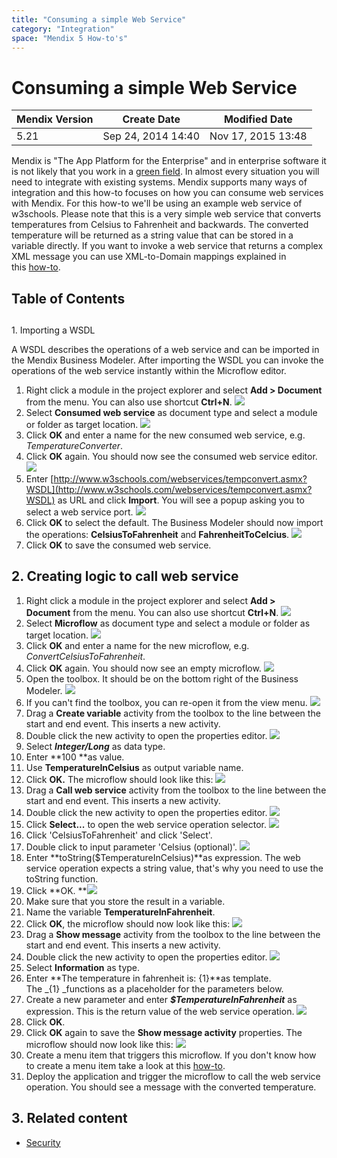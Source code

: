 ```yaml
---
title: "Consuming a simple Web Service"
category: "Integration"
space: "Mendix 5 How-to's"
---
```

# Consuming a simple Web Service

<table><thead><tr><th class="confluenceTh">Mendix Version</th><th class="confluenceTh">Create Date</th><th colspan="1" class="confluenceTh">Modified Date</th></tr></thead><tbody><tr><td class="confluenceTd">5.21</td><td class="confluenceTd">Sep 24, 2014 14:40</td><td colspan="1" class="confluenceTd">Nov 17, 2015 13:48</td></tr></tbody></table>



Mendix is "The App Platform for the Enterprise" and in enterprise software it is not likely that you work in a [green field](https://en.wikipedia.org/wiki/Greenfield_project). In almost every situation you will need to integrate with existing systems. Mendix supports many ways of integration and this how-to focuses on how you can consume web services with Mendix. For this how-to we'll be using an example web service of w3schools. Please note that this is a very simple web service that converts temperatures from Celsius to Fahrenheit and backwards. The converted temperature will be returned as a string value that can be stored in a variable directly. If you want to invoke a web service that returns a complex XML message you can use XML-to-Domain mappings explained in this [how-to](Importing+XML+documents).

## Table of Contents

##
1\. Importing a WSDL

A WSDL describes the operations of a web service and can be imported in the Mendix Business Modeler. After importing the WSDL you can invoke the operations of the web service instantly within the Microflow editor.

1.  Right click a module in the project explorer and select **Add > Document** from the menu. You can also use shortcut **Ctrl+N**.
    ![](attachments/7831673/8028244.png)
2.  Select **Consumed web service** as document type and select a module or folder as target location.
    ![](attachments/7831673/8028245.png)
3.  Click **OK** and enter a name for the new consumed web service, e.g. _TemperatureConverter_.
4.  Click **OK** again. You should now see the consumed web service editor.
    ![](attachments/7831673/8028246.png)
5.  Enter [http://www.w3schools.com/webservices/tempconvert.asmx?WSDL](http://www.w3schools.com/webservices/tempconvert.asmx?WSDL) as URL and click **Import**. You will see a popup asking you to select a web service port.
    ![](attachments/7831673/17662027.png)
6.  Click **OK** to select the default. The Business Modeler should now import the operations: **CelsiusToFahrenheit** and **FahrenheitToCelcius**.
    ![](attachments/7831673/8028247.png)
7.  Click **OK** to save the consumed web service.

## 2\. Creating logic to call web service

1.  Right click a module in the project explorer and select **Add > Document** from the menu. You can also use shortcut **Ctrl+N**.
    ![](attachments/7831673/8028244.png)
2.  Select **Microflow** as document type and select a module or folder as target location.
    ![](attachments/7831673/8028248.png)
3.  Click **OK** and enter a name for the new microflow, e.g. _ConvertCelsiusToFahrenheit_.
4.  Click **OK** again. You should now see an empty microflow.
    ![](attachments/7831673/8028250.png)
5.  Open the toolbox. It should be on the bottom right of the Business Modeler.
    ![](attachments/8784287/8946802.png)
6.  If you can't find the toolbox, you can re-open it from the view menu.
    ![](attachments/7831673/8945708.png)
7.  Drag a **Create variable** activity from the toolbox to the line between the start and end event. This inserts a new activity.
8.  Double click the new activity to open the properties editor.
    ![](attachments/7831673/8028251.png)
9.  Select **_Integer/Long_** as data type.
10.  Enter **100 **as value.
11.  Use **TemperatureInCelsius** as output variable name.
12.  Click **OK.** The microflow should look like this:
    ![](attachments/7831673/8028252.png)
13.  Drag a **Call web service** activity from the toolbox to the line between the start and end event. This inserts a new activity.
14.  Double click the new activity to open the properties editor.
    ![](attachments/7831673/8028254.png)
15.  Click **Select...** to open the web service operation selector.
    ![](attachments/7831673/8028255.png)
16.  Click 'CelsiusToFahrenheit' and click 'Select'.
17.  Double click to input parameter 'Celsius (optional)'.
    ![](attachments/7831673/8028256.png)
18.  Enter **toString($TemperatureInCelsius)**as expression. The web service operation expects a string value, that's why you need to use the toString function.
19.  Click **OK.
    **![](attachments/7831673/8028257.png)
20.  Make sure that you store the result in a variable.
21.  Name the variable **TemperatureInFahrenheit**.
22.  Click **OK**, the microflow should now look like this:
    ![](attachments/7831673/8028258.png)
23.  Drag a **Show message** activity from the toolbox to the line between the start and end event. This inserts a new activity.
24.  Double click the new activity to open the properties editor.
    ![](attachments/7831673/8028260.png)
25.  Select **Information** as type.
26.  Enter **The temperature in fahrenheit is: {1}**as template. The _{1} _functions as a placeholder for the parameters below.
27.  Create a new parameter and enter **_$TemperatureInFahrenheit_** as expression. This is the return value of the web service operation.
    ![](attachments/7831673/8028259.png)
28.  Click **OK**.
29.  Click **OK** again to save the **Show message activity** properties. The microflow should now look like this:
    ![](attachments/7831673/8028261.png)
30.  Create a menu item that triggers this microflow. If you don't know how to create a menu item take a look at this [how-to](Setting+Up+the+Navigation+Structure).
31.  Deploy the application and trigger the microflow to call the web service operation. You should see a message with the converted temperature.

## 3\. Related content

*   [Security](Security)
